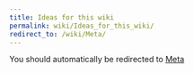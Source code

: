 ```yaml
---
title: Ideas for this wiki
permalink: wiki/Ideas_for_this_wiki/
redirect_to: /wiki/Meta/
---
```


You should automatically be redirected to [Meta](/wiki/Meta/)
